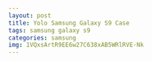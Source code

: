 ```yaml
---
layout: post
title: Yolo Samsung Galaxy S9 Case
tags: samsung galaxy s9
categories: samsung
img: 1VQxsArtR9EE6w27C638xAB5WRlRVE-Nk
---
```


